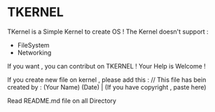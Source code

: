# TKERNEL

TKernel is a Simple Kernel to create OS !
The Kernel doesn't support :

- FileSystem
- Networking

If you want , you can contribut on TKERNEL !
Your Help is Welcome !

If you create new file on kernel , please add this : // This file has bein created by : (Your Name) (Date) | (If you have copyright , paste here)

Read README.md file on all Directory
